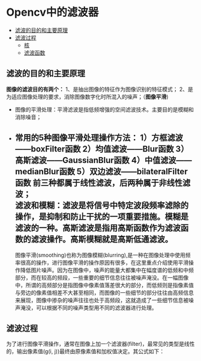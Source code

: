 # Opencv中的滤波器

<!--TOC-->
- [滤波的目的和主要原理](#滤波的目的和主要原理)
- [滤波过程](#滤波过程)
  - [核](#核)
  - [滤波函数](#滤波函数)
<!--/TOC-->

## 滤波的目的和主要原理
**图像的滤波目的有两个：**
1、是抽出图像的特征作为图像识别的特征模式；
2、是为适应图像处理的要求，消除图像数字化时所混入的噪声；（**图像平滑**)
  - 图像的平滑处理：平滑滤波是指低频增强的空间滤波技术。主要目的是模糊和消除噪音；
  - 常用的5种**图像平滑处理操作方法**：
    1）方框滤波——boxFilter函数
    2）均值滤波——Blur函数
    3）高斯滤波——GaussianBlur函数
    4）中值滤波——medianBlur函数
    5）双边滤波——bilateralFilter函数
    前三种都属于线性滤波，后两种属于非线性滤波；   
    滤波和模糊：滤波是将信号中特定波段频率滤除的操作，是抑制和防止干扰的一项重要措施。模糊是滤波的一种。高斯滤波是指用高斯函数作为滤波函数的滤波操作。高斯模糊就是高斯低通滤波。
    ------
    图像平滑(smoothing)也称为图像模糊(blurring),是一种在图像处理中使用频率很高的操作，进行图像平滑的操作原因有很多，在这里重点介绍使用平滑操作降低图片噪声。因为在图像中，噪声的能量大都集中在幅度谱的低频和中频部分，而在较高的频段，一些重要的细节信息往往被噪声淹没。在一幅图像中，所谓的高频部分是指图像中像素值落差很大的部分，而低频则是指像素值与旁边的像素值相差不大甚至相同，而图像的一些细节的部分往往由高频信息来展现，图像中掺杂的噪声往往也处于高频段，这就造成了一些细节信息被噪声淹没，可以根据不同的噪声类型用不同的滤波器进行处理。

## 滤波过程
为了进行图像平滑操作，通常在图像上加一个滤波器(filter)，最常见的类型是线性的，输出像素值(g(i, j))最终由原像素值和加权值决定。其公式如下： 
